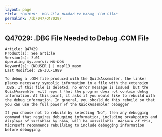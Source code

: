 ```yaml
---
layout: page
title: "Q47029: .DBG File Needed to Debug .COM File"
permalink: /kb/047/Q47029/
---
```


## Q47029: .DBG File Needed to Debug .COM File

	Article: Q47029
	Product(s): See article
	Version(s): 2.01
	Operating System(s): MS-DOS
	Keyword(s): ENDUSER | | mspl13_masm
	Last Modified: 26-JUL-1989
	
	To debug a .COM file produced with the QuickAssembler, the linker
	places necessary symbolic information in a file with the extension
	.DBG. If this file is deleted, no error message is issued, but the
	QuickAssembler will report that the program does not contain debug
	information. At this point, it asks if you would like to rebuild with
	the debug information. In general, you should do this rebuild so that
	you can use the full power of the QuickAssembler debugger.
	
	If you choose not to rebuild by selecting "No", then any debugging
	command that requires debugging information, including breakpoints and
	displays of variables by name, will be unavailable. Because of this,
	Microsoft recommends rebuilding to include debugging information
	before debugging.
